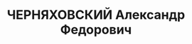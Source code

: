 ---
title: ЧЕРНЯХОВСКИЙ Александр Федорович
description: "народився 1888, с. Гранів Гайсинського р-ну, \n  прож. м. Вінниця, українець,\
  \ із службовців, освіта неповна середня, начальник бюджетного відділу обласного\
  \ фінансового відділу, одруж., 1 дитина. \n  Арешт. 29.10.1937 р. Звинувач. за ст.\
  \ 54-7, 8, 11 КК УРСР. \n  За вироком Верховного суду СРСР від 26.12.1937 р. засудж.\
  \ на 15 р. ВТТ. \n  Реабіл. 26.11.1992 р."
---